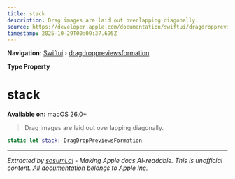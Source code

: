 ```yaml
---
title: stack
description: Drag images are laid out overlapping diagonally.
source: https://developer.apple.com/documentation/swiftui/dragdroppreviewsformation/stack
timestamp: 2025-10-29T00:09:37.695Z
---
```


**Navigation:** [Swiftui](/documentation/swiftui) › [dragdroppreviewsformation](/documentation/swiftui/dragdroppreviewsformation)

**Type Property**

# stack

**Available on:** macOS 26.0+

> Drag images are laid out overlapping diagonally.

```swift
static let stack: DragDropPreviewsFormation
```

---

*Extracted by [sosumi.ai](https://sosumi.ai) - Making Apple docs AI-readable.*
*This is unofficial content. All documentation belongs to Apple Inc.*
